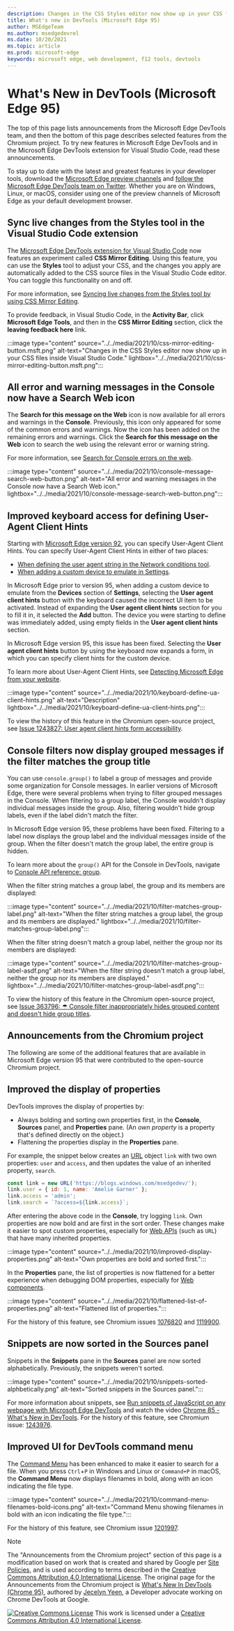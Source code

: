 ```yaml
---
description: Changes in the CSS Styles editor now show up in your CSS files inside Visual Studio Code.  All console errors and warnings now have a Search Web icon.  Improved keyboard access for defining User-Agent Client Hints.  Improved filtering for grouped messages in the Console.
title: What's new in DevTools (Microsoft Edge 95)
author: MSEdgeTeam
ms.author: msedgedevrel
ms.date: 10/20/2021
ms.topic: article
ms.prod: microsoft-edge
keywords: microsoft edge, web development, f12 tools, devtools
---
```

# What's New in DevTools (Microsoft Edge 95)

The top of this page lists announcements from the Microsoft Edge DevTools team, and then the bottom of this page describes selected features from the Chromium project.  To try new features in Microsoft Edge DevTools and in the Microsoft Edge DevTools extension for Visual Studio Code, read these announcements.

To stay up to date with the latest and greatest features in your developer tools, download the [Microsoft Edge preview channels](https://www.microsoftedgeinsider.com/download) and [follow the Microsoft Edge DevTools team on Twitter](https://twitter.com/EdgeDevTools).  Whether you are on Windows, Linux, or macOS, consider using one of the preview channels of Microsoft Edge as your default development browser.


<!-- ====================================================================== -->
## Sync live changes from the Styles tool in the Visual Studio Code extension

<!-- Title: CSS Mirror Editing in Visual Studio Code -->
<!-- Subtitle: Changes in the CSS Styles editor now show up in your CSS files inside Visual Studio Code. -->

The [Microsoft Edge DevTools extension for Visual Studio Code](https://marketplace.visualstudio.com/items?itemName=ms-edgedevtools.vscode-edge-devtools) now features an experiment called **CSS Mirror Editing**.  Using this feature, you can use the **Styles** tool to adjust your CSS, and the changes you apply are automatically added to the CSS source files in the Visual Studio Code editor.  You can toggle this functionality on and off.

For more information, see [Syncing live changes from the Styles tool by using CSS Mirror Editing](../../../../visual-studio-code/microsoft-edge-devtools-extension.md#syncing-live-changes-from-the-styles-tool-by-using-css-mirror-editing).

To provide feedback, in Visual Studio Code, in the **Activity Bar**, click **Microsoft Edge Tools**, and then in the **CSS Mirror Editing** section, click the **leaving feedback here** link.

:::image type="content" source="../../media/2021/10/css-mirror-editing-button.msft.png" alt-text="Changes in the CSS Styles editor now show up in your CSS files inside Visual Studio Code." lightbox="../../media/2021/10/css-mirror-editing-button.msft.png":::


<!-- ====================================================================== -->
## All error and warning messages in the Console now have a Search Web icon

<!-- Title: All console errors and warnings now have a Search Web icon -->
<!-- Subtitle: You can now search for any of your console errors and warnings right from DevTools. -->

The **Search for this message on the Web** icon is now available for all errors and warnings in the **Console**.  Previously, this icon only appeared for some of the common errors and warnings.  Now the icon has been added on the remaining errors and warnings.  Click the **Search for this message on the Web** icon to search the web using the relevant error or warning string.

For more information, see [Search for Console errors on the web](../09/devtools.md#search-for-console-errors-on-the-web).

:::image type="content" source="../../media/2021/10/console-message-search-web-button.png" alt-text="All error and warning messages in the Console now have a Search Web icon." lightbox="../../media/2021/10/console-message-search-web-button.png":::


<!-- ====================================================================== -->
## Improved keyboard access for defining User-Agent Client Hints

<!-- Title: Improved keyboard access when navigating to User agent client hints in Settings -->
<!-- Subtitle: When adding a custom device to emulate in DevTools, you can now expand the User agent client hints section more easily. -->

Starting with [Microsoft Edge version 92](../05/devtools.md#user-agent-client-hints-for-devices-in-the-network-conditions-tab), you can specify User-Agent Client Hints.  You can specify User-Agent Client Hints in either of two places:

*  [When defining the user agent string in the Network conditions tool](../../../device-mode/override-user-agent.md).
*  [When adding a custom device to emulate in Settings](../../../device-mode/index.md#add-a-custom-mobile-device).

In Microsoft Edge prior to version 95, when adding a custom device to emulate from the **Devices** section of **Settings**, selecting the **User agent client hints** button with the keyboard caused the incorrect UI item to be activated.  Instead of expanding the **User agent client hints** section for you to fill it in, it selected the **Add** button.  The device you were starting to define was immediately added, using empty fields in the **User agent client hints** section.

In Microsoft Edge version 95, this issue has been fixed.  Selecting the **User agent client hints** button by using the keyboard now expands a form, in which you can specify client hints for the custom device.

To learn more about User-Agent Client Hints, see [Detecting Microsoft Edge from your website](../../../../web-platform/user-agent-guidance.md#user-agent-client-hints).

:::image type="content" source="../../media/2021/10/keyboard-define-ua-client-hints.png" alt-text="Description" lightbox="../../media/2021/10/keyboard-define-ua-client-hints.png":::

To view the history of this feature in the Chromium open-source project, see [Issue 1243827: User agent client hints form accessibility](https://bugs.chromium.org/p/chromium/issues/detail?id=1243827).


<!-- ====================================================================== -->
## Console filters now display grouped messages if the filter matches the group title

<!-- Title: Improved filtering for grouped messages in the Console -->
<!-- Subtitle: Filters in the Console is now more intuitive, displaying grouped messages only when the filter matches the group label. -->

You can use `console.group()` to label a group of messages and provide some organization for Console messages.  In earlier versions of Microsoft Edge, there were several problems when trying to filter grouped messages in the Console.  When filtering to a group label, the Console wouldn't display individual messages inside the group.  Also, filtering wouldn't hide group labels, even if the label didn't match the filter.

In Microsoft Edge version 95, these problems have been fixed.  Filtering to a label now displays the group label and the individual messages inside of the group.  When the filter doesn't match the group label, the entire group is hidden.

To learn more about the `group()` API for the Console in DevTools, navigate to [Console API reference: group](../../../../devtools-guide-chromium/console/api.md#group).

When the filter string matches a group label, the group and its members are displayed:

:::image type="content" source="../../media/2021/10/filter-matches-group-label.png" alt-text="When the filter string matches a group label, the group and its members are displayed." lightbox="../../media/2021/10/filter-matches-group-label.png":::

When the filter string doesn't match a group label, neither the group nor its members are displayed:

:::image type="content" source="../../media/2021/10/filter-matches-group-label-asdf.png" alt-text="When the filter string doesn't match a group label, neither the group nor its members are displayed." lightbox="../../media/2021/10/filter-matches-group-label-asdf.png":::

To view the history of this feature in the Chromium open-source project, see [Issue 363796: ☂ Console filter inappropriately hides grouped content and doesn't hide group titles](https://bugs.chromium.org/p/chromium/issues/detail?id=363796).


<!-- ====================================================================== -->
## Announcements from the Chromium project

The following are some of the additional features that are available in Microsoft Edge version 95 that were contributed to the open-source Chromium project.


<!-- ====================================================================== -->
## Improved the display of properties

<!-- Chromium What's New entry: [Improved the display of properties](https://developer.chrome.com/blog/new-in-devtools-95/#properties) at _What's New In DevTools (Chrome 95)_. -->

DevTools improves the display of properties by:
*  Always bolding and sorting own properties first, in the **Console**, **Sources** panel, and **Properties** pane.  (An _own property_ is a property that's defined directly on the object.)
*  Flattening the properties display in the **Properties** pane.

For example, the snippet below creates an [URL](https://developer.mozilla.org/docs/Web/API/URL) object `link` with two own properties: `user` and `access`, and then updates the value of an inherited property, `search`.

```javascript
const link = new URL('https://blogs.windows.com/msedgedev/');
link.user = { id: 1, name: 'Amelie Garner' };
link.access = 'admin';
link.search = `?access=${link.access}`;
```

After entering the above code in the **Console**, try logging `link`.  Own properties are now bold and are first in the sort order.  These changes make it easier to spot custom properties, especially for [Web APIs](https://developer.mozilla.org/en-US/docs/Web/API) (such as `URL`) that have many inherited properties.

:::image type="content" source="../../media/2021/10/improved-display-properties.png" alt-text="Own properties are bold and sorted first.":::

In the **Properties** pane, the list of properties is now flattened for a better experience when debugging DOM properties, especially for [Web components](https://www.webcomponents.org/introduction).

:::image type="content" source="../../media/2021/10/flattened-list-of-properties.png" alt-text="Flattened list of properties.":::

For the history of this feature, see Chromium issues [1076820](https://crbug.com/1076820) and [1119900](https://crbug.com/1119900).


<!-- ====================================================================== -->
## Snippets are now sorted in the Sources panel

<!-- Chromium What's New entry: [Sort snippets in the Sources panel](https://developer.chrome.com/blog/new-in-devtools-95/#snippets) at _What's New In DevTools (Chrome 95)_. -->

Snippets in the **Snippets** pane in the **Sources** panel are now sorted alphabetically.  Previously, the snippets weren't sorted.

:::image type="content" source="../../media/2021/10/snippets-sorted-alphbetically.png" alt-text="Sorted snippets in the Sources panel.":::

For more information about snippets, see [Run snippets of JavaScript on any webpage with Microsoft Edge DevTools](../../../javascript/snippets.md) and watch the video [Chrome 85 - What's New in DevTools](https://youtu.be/NOal2gTzftI?t=176).  For the history of this feature, see Chromium issue: [1243976](https://crbug.com/1243976).


<!-- ====================================================================== -->
## Improved UI for DevTools command menu

<!-- Chromium What's New entry: [Improved UI for DevTools command menu](https://developer.chrome.com/blog/new-in-devtools-95/#command-menu) at _What's New In DevTools (Chrome 95)_. -->

The [Command Menu](../../../command-menu/index.md) has been enhanced to make it easier to search for a file.  When you press `Ctrl`+`P` in Windows and Linux or `Command+P` in macOS, the **Command Menu** now displays filenames in bold, along with an icon indicating the file type.

:::image type="content" source="../../media/2021/10/command-menu-filenames-bold-icons.png" alt-text="Command Menu showing filenames in bold with an icon indicating the file type.":::

For the history of this feature, see Chromium issue [1201997](https://crbug.com/1201997). 


<!-- ====================================================================== -->
> [!NOTE]
> The "Announcements from the Chromium project" section of this page is a modification based on work that is created and shared by Google per [Site Policies](https://developers.google.com/terms/site-policies), and is used according to terms described in the [Creative Commons Attribution 4.0 International License](https://creativecommons.org/licenses/by/4.0).  The original page for the Announcements from the Chromium project is [What's New In DevTools (Chrome 95)](https://developer.chrome.com/blog/new-in-devtools-95), authored by [Jecelyn Yeen](https://developers.google.com/web/resources/contributors#jecelynyeen), a Developer advocate working on Chrome DevTools at Google.

[![Creative Commons License](https://i.creativecommons.org/l/by/4.0/88x31.png)](https://creativecommons.org/licenses/by/4.0)
This work is licensed under a [Creative Commons Attribution 4.0 International License](https://creativecommons.org/licenses/by/4.0).
